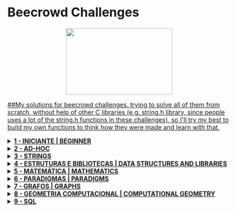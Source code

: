 # Beecrowd Challenges

<p align="center">
<a href="https://www.beecrowd.com.br">
<img  width="240"  height="150"  src="https://resources.beecrowd.com.br/judge/img/5.0/logo-beecrowd.png?1635097036">
</p>

##My solutions for beecrowd challenges, trying to solve all of them from scratch, without help of other C libraries (e.g. string.h library, since people uses a lot of the string.h functions in these challenges), so I'll try my best to build my own functions to think how they were made and learn with that.

<details>
  <summary><strong> 1 - INICIANTE  | BEGINNER</strong></summary>
  <div align="center">
    <table>
      <thead>
        <tr>
          <th align="center">1 - INICIANTE  | BEGINNER</th>
        </tr>
      </thead>
      <tbody>
        <tr>
          <td align="left"><a href="google.com">1000 - Hello World!</a></th>
        </tr>
        <tr>
          <td align="left">1001 - Extremely Basic</th>
        </tr>
        <tr>
          <td align="left">1002 - Area of a Circle</th>
        </tr>
      </tbody>
    </table>
  </div>  
</details>

<details>
  <summary><strong> 2 - AD-HOC</strong></summary>
</details>

<details>
  <summary><strong> 3 - STRINGS</strong></summary>
</details>

<details>
  <summary><strong> 4 - ESTRUTURAS E BIBLIOTECAS  | DATA STRUCTURES AND LIBRARIES</strong></summary>
</details>

<details>
  <summary><strong> 5 - MATEMÁTICA | MATHEMATICS</strong></summary>
</details>

<details>
  <summary><strong> 6 - PARADIGMAS | PARADIGMS</strong></summary>
</details>

<details>
  <summary><strong> 7 - GRAFOS | GRAPHS</strong></summary>
</details>

<details>
  <summary><strong> 8 - GEOMETRIA COMPUTACIONAL | COMPUTATIONAL GEOMETRY</strong></summary>
</details>

<details>
  <summary><strong> 9 - SQL</strong></summary>
</details>
